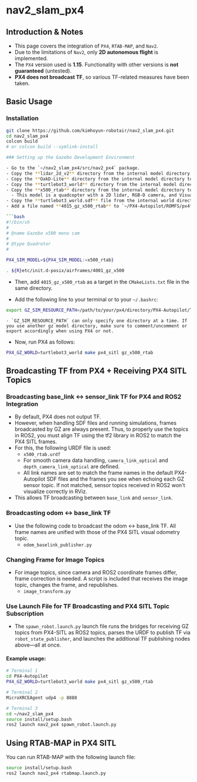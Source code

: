 # nav2_slam_px4

## Introduction & Notes

- This page covers the integration of `PX4`, `RTAB-MAP`, and `Nav2`.
- Due to the limitations of `Nav2`, only **2D autonomous flight** is implemented.
- The `PX4` version used is **1.15**. Functionality with other versions is **not guaranteed** (untested).
- **PX4 does not broadcast TF**, so various TF-related measures have been taken.

## Basic Usage

### Installation

```bash
git clone https://github.com/kimhoyun-robotair/nav2_slam_px4.git
cd nav2_slam_px4
colcon build
# or colcon build --symlink-install

### Setting up the Gazebo Development Environment

- Go to the `~/nav2_slam_px4/src/nav2_px4` package.
- Copy the **lidar_2d_v2** directory from the internal model directory to `~/PX4-Autopilot/Tools/simulation/gz/models`.
- Copy the **OakD-Lite** directory from the internal model directory to `~/PX4-Autopilot/Tools/simulation/gz/models`.
- Copy the **turtlebot3_world** directory from the internal model directory to `~/PX4-Autopilot/Tools/simulation/gz/models`.
- Copy the **x500_rtab** directory from the internal model directory to `~/PX4-Autopilot/Tools/simulation/gz/models`.
  - This model is a quadcopter with a 2D lidar, RGB-D camera, and Visual Odometry.
- Copy the **turtlebot3_world.sdf** file from the internal world directory to `~/PX4-Autopilot/Tools/simulation/gz/worlds`.
- Add a file named **4015_gz_x500_rtab** to `~/PX4-Autopilot/ROMFS/px4fmu_common/init.d-posix/airframes` with the following content:

```bash
#!/bin/sh
#
# @name Gazebo x500 mono cam
#
# @type Quadrotor
#

PX4_SIM_MODEL=${PX4_SIM_MODEL:=x500_rtab}

. ${R}etc/init.d-posix/airframes/4001_gz_x500
```

- Then, add `4015_gz_x500_rtab` as a target in the `CMakeLists.txt` file in the same directory.

- Add the following line to your terminal or to your `~/.bashrc`:

```bash
export GZ_SIM_RESOURCE_PATH=/path/to/your/px4/directory/PX4-Autopilot/Tools/simulation/gz/models
```

    - `GZ_SIM_RESOURCE_PATH` can only specify one directory at a time. If you use another gz model directory, make sure to comment/uncomment or export accordingly when using PX4 or not.

- Now, run PX4 as follows:

```bash
PX4_GZ_WORLD=turtlebot3_world make px4_sitl gz_x500_rtab
```

## Broadcasting TF from PX4 + Receiving PX4 SITL Topics

### Broadcasting base_link ↔ sensor_link TF for PX4 and ROS2 Integration

- By default, PX4 does not output TF.
- However, when handling SDF files and running simulations, frames broadcasted by GZ are always present. Thus, to properly use the topics in ROS2, you must align TF using the tf2 library in ROS2 to match the PX4 SITL frames.
- For this, the following URDF file is used:
    - `x500_rtab.urdf`
    - For smooth camera data handling, `camera_link_optical` and `depth_camera_link_optical` are defined.
    - All link names are set to match the frame names in the default PX4-Autopilot SDF files and the frames you see when echoing each GZ sensor topic. If not matched, sensor topics received in ROS2 won't visualize correctly in RViz.
- This allows TF broadcasting between `base_link` and `sensor_link`.

### Broadcasting odom ↔ base_link TF

- Use the following code to broadcast the odom ↔ base_link TF. All frame names are unified with those of the PX4 SITL visual odometry topic.
    - `odom_baselink_publisher.py`

### Changing Frame for Image Topics

- For image topics, since camera and ROS2 coordinate frames differ, frame correction is needed. A script is included that receives the image topic, changes the frame, and republishes.
    - `image_transform.py`

### Use Launch File for TF Broadcasting and PX4 SITL Topic Subscription

- The `spawn_robot.launch.py` launch file runs the bridges for receiving GZ topics from PX4-SITL as ROS2 topics, parses the URDF to publish TF via `robot_state_publisher`, and launches the additional TF publishing nodes above—all at once.

#### Example usage:

```bash
# Terminal 1
cd PX4-Autopilot
PX4_GZ_WORLD=turtlebot3_world make px4_sitl gz_x500_rtab

# Terminal 2
MicroXRCEAgent udp4 -p 8888

# Terminal 3
cd ~/nav2_slam_px4
source install/setup.bash
ros2 launch nav2_px4 spawn_robot.launch.py
```

## Using RTAB-MAP in PX4 SITL
You can run RTAB-MAP with the following launch file:

```bash
source install/setup.bash
ros2 launch nav2_px4 rtabmap.launch.py
```
